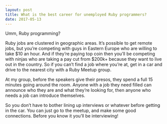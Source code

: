 ```yaml
---
layout: post
title: What is the best career for unemployed Ruby programmers?
date: 2017-05-13
---
```


<p>Umm, Ruby programming?</p><p>Ruby jobs are clustered in geographic areas. It’s possible to get remote jobs, but you’re competing with guys in Eastern Europe who are willing to take $10 an hour. And if they’re paying top coin then you’ll be competing with ninjas who are taking a pay cut from $200k+ because they want to live out in the country. So if you can’t find a job where you’re at, get in a car and drive to the nearest city with a Ruby Meetup group.</p><p>At my group, before the speakers give their presos, they spend a full 15 minutes going around the room. Anyone with a job they need filled can announce who they are and what they’re looking for, then anyone who needs a job can introduce themselves.</p><p>So you don’t have to bother lining up interviews or whatever before getting in the car. You can just go to the meetup, and make some good connections. Before you know it you’ll be interviewing!</p>
